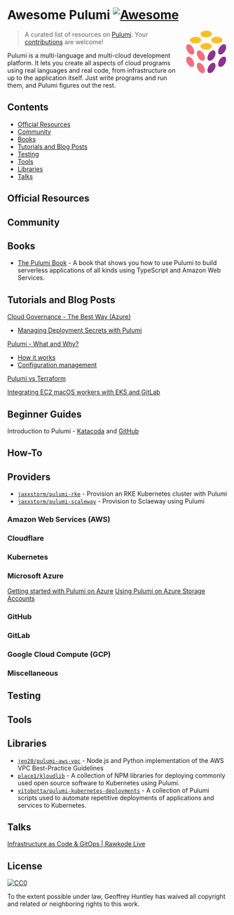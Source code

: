 # Awesome Pulumi [![Awesome](https://cdn.rawgit.com/sindresorhus/awesome/d7305f38d29fed78fa85652e3a63e154dd8e8829/media/badge.svg)](https://github.com/sindresorhus/awesome)

> A curated list of resources on [Pulumi](https://www.pulumi.com/).
[<img src="https://github.com/ghuntley/aweseome-pulumi/raw/master/pulumi.svg" align="right" width="100">](https://pulumi.com)
Your [contributions](https://github.com/ghuntley/awesome-pulumi/blob/master/contributing.md) are welcome!

Pulumi is a multi-language and multi-cloud development platform. It lets you create all aspects of cloud programs using real languages and real code, from infrastructure on up to the application itself. Just write programs and run them, and Pulumi figures out the rest.

## Contents

* [Official Resources](#official-resources)
* [Community](#community)
* [Books](#books)
* [Tutorials and Blog Posts](#tutorials-and-blog-posts)
* [Testing](#testing)
* [Tools](#tools)
* [Libraries](#libraries)
* [Talks](#talks)

## Official Resources

## Community

## Books

* [The Pulumi Book](https://thepulumibook.com) - A book that shows you how to use Pulumi to build serverless applications of all kinds using TypeScript and Amazon Web Services.

## Tutorials and Blog Posts
[Cloud Governance - The Best Way (Azure)](https://cloud-right.com/2020/03/cloud-governance-pulumi)

- [ Managing Deployment Secrets with Pulumi ](https://cloud-right.com/2020/06/pulumi-encrypt-secrets-azure-keyvault)

[Pulumi - What and Why?](https://www.sanjaybhagia.com/2020/09/10/pulumi-what-and-why)
- [How it works](https://www.sanjaybhagia.com/2020/09/21/pulumi-how-it-works)
- [Configuration management](https://www.sanjaybhagia.com/2021/01/15/pulumi-configuration-management)

[Pulumi vs Terraform](https://pritchard.dev/pulumi-vs-terraform/)

[Integrating EC2 macOS workers with EKS and GitLab](https://aws.amazon.com/blogs/opensource/integrating-ec2-macos-workers-with-eks-and-gitlab/)

## Beginner Guides
Introduction to Pulumi - [Katacoda](https://www.katacoda.com/jaxxstorm/courses/introduction-to-pulumi-ts) and [GitHub](https://github.com/pulumi/introduction-to-pulumi)

## How-To

## Providers

- [`jaxxstorm/pulumi-rke`](https://github.com/jaxxstorm/pulumi-rke) - Provision an RKE Kubernetes cluster with Pulumi
- [`jaxxstorm/pulumi-scaleway`](https://github.com/jaxxstorm/pulumi-scaleway) - Provision to Sclaeway using Pulumi

### Amazon Web Services (AWS)

### Cloudflare

### Kubernetes

### Microsoft Azure
[Getting started with Pulumi on Azure](https://cloud-right.com/2019/03/azure-pulumi-getting-started)
[Using Pulumi on Azure Storage Accounts](https://cloud-right.com/2019/10/pulumi-azure-storage)

### GitHub

### GitLab

### Google Cloud Compute (GCP)

### Miscellaneous

## Testing

## Tools

## Libraries

- [`jen20/pulumi-aws-vpc`](https://github.com/jen20/pulumi-aws-vpc) - Node.js and Python implementation of the AWS VPC Best-Practice Guidelines
- [`place1/kloudlib`](https://github.com/place1/kloudlib) - A collection of NPM libraries for deploying commonly used open source software to Kubernetes using Pulumi.
- [`vitobotta/pulumi-kubernetes-deployments`](https://github.com/vitobotta/pulumi-kubernetes-deployments) - A collection of Pulumi scripts used to automate repetitive deployments of applications and services to Kubernetes.

## Talks

[Infrastructure as Code & GitOps | Rawkode Live](https://www.youtube.com/watch?v=s9zjayZ1oxA)

## License

[![CC0](http://mirrors.creativecommons.org/presskit/buttons/88x31/svg/cc-zero.svg)](https://creativecommons.org/publicdomain/zero/1.0/)

To the extent possible under law, Geoffrey Huntley has waived all copyright and related or neighboring rights to this work.
